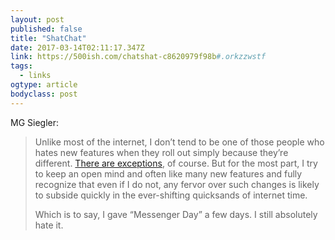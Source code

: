 ```yaml
---
layout: post 
published: false 
title: "ShatChat" 
date: 2017-03-14T02:11:17.347Z 
link: https://500ish.com/chatshat-c8620979f98b#.orkzzwstf 
tags:
  - links
ogtype: article 
bodyclass: post 
---
```


MG Siegler:

> Unlike most of the internet, I don’t tend to be one of those people who hates new features when they roll out simply because they’re different. [There are exceptions](https://500ish.com/twitter-still-exploring-53f6593843de#.m47dv9c9r), of course. But for the most part, I try to keep an open mind and often like many new features and fully recognize that even if I do not, any fervor over such changes is likely to subside quickly in the ever-shifting quicksands of internet time.
> 
> Which is to say, I gave “Messenger Day” a few days. I still absolutely hate it.
